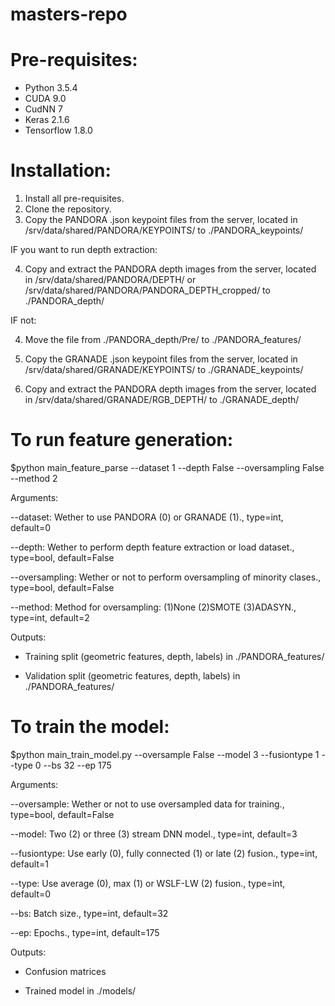 # masters-repo

# Pre-requisites:
  - Python 3.5.4
  - CUDA 9.0
  - CudNN 7
  - Keras 2.1.6
  - Tensorflow 1.8.0

# Installation:
1) Install all pre-requisites.
2) Clone the repository.
3) Copy the PANDORA .json keypoint files from the server, located in /srv/data/shared/PANDORA/KEYPOINTS/ to ./PANDORA_keypoints/

IF you want to run depth extraction:

4) Copy and extract the PANDORA depth images from the server, located in /srv/data/shared/PANDORA/DEPTH/ or /srv/data/shared/PANDORA/PANDORA_DEPTH_cropped/ to ./PANDORA_depth/

IF not:

4) Move the file from ./PANDORA_depth/Pre/ to ./PANDORA_features/

5) Copy the GRANADE .json keypoint files from the server, located in /srv/data/shared/GRANADE/KEYPOINTS/ to ./GRANADE_keypoints/

6) Copy and extract the PANDORA depth images from the server, located in /srv/data/shared/GRANADE/RGB_DEPTH/  to ./GRANADE_depth/

# To run feature generation:
$python main_feature_parse --dataset 1 --depth False --oversampling False --method 2

Arguments: 

  --dataset: Wether to use PANDORA (0) or GRANADE (1)., type=int, default=0
  
  --depth: Wether to perform depth feature extraction or load dataset., type=bool, default=False
  
  --oversampling: Wether or not to perform oversampling of minority clases., type=bool, default=False
  
  --method: Method for oversampling: (1)None (2)SMOTE (3)ADASYN., type=int, default=2
  
 Outputs:
 
  - Training split (geometric features, depth, labels) in ./PANDORA_features/
  
  - Validation split (geometric features, depth, labels) in ./PANDORA_features/
  
 # To train the model:
 $python main_train_model.py --oversample False --model 3 --fusiontype 1 --type 0 --bs 32 --ep 175
 
 Arguments:
 
  --oversample: Wether or not to use oversampled data for training., type=bool, default=False
  
  --model: Two (2) or three (3) stream DNN model.,  type=int, default=3
  
  --fusiontype: Use early (0), fully connected (1) or late (2) fusion., type=int, default=1
  
  --type: Use average (0), max (1) or WSLF-LW (2) fusion., type=int, default=0

  --bs: Batch size., type=int, default=32

  --ep: Epochs., type=int, default=175
  
  
 Outputs:
 
   - Confusion matrices
   
   - Trained model in ./models/
